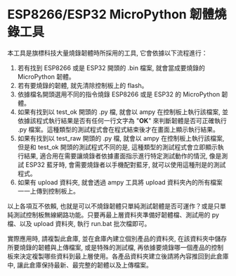 # ESP8266/ESP32 MicroPython 韌體燒錄工具

本工具是旗標科技大量燒錄韌體時所採用的工具, 它會依據以下流程進行：

1. 若有找到 ESP8266 或是 ESP32 開頭的 .bin 檔案, 就會當成要燒錄的 MicroPython 韌體。
2. 若有要燒錄的韌體, 就先清除控制板上的 flash。
3. 依據檔名開頭選用不同的指令燒錄 ESP8266 或是 ESP32 的 MicroPython 韌體。
4. 如果有找到以 test_ok 開頭的 .py 檔, 就會以 ampy 在控制板上執行該檔案, 並依據該程式執行結果是否有任何一行文字為 "**OK**" 來判斷韌體是否可正確執行 .py 檔案。這種類型的測試程式會在程式結束後才在畫面上顯示執行結果。
5. 如果有找到以 test_raw 開頭的 .py 檔, 就會以 ampy 在控制板上執行該檔案, 但是和 test_ok 開頭的測試程式不同的是, 這種類型的測試程式會立即顯示執行結果, 適合用在需要讓燒錄者依據畫面指示進行特定測試動作的情況, 像是測試 ESP32 藍牙時, 會需要燒錄者以手機配對藍牙, 就可以使用這種刑是的測試程式。
6. 如果有 upload 資料夾, 就會透過 ampy 工具將 upload 資料夾內的所有檔案一一上傳到控制板上。

以上各項互不依賴, 也就是可以不燒錄韌體只單純測試韌體是否可運作？或是只單純測試控制板無線網路功能。只要再最上層資料夾準備好韌體檔、測試用的 py 檔、以及 upload 資料夾, 執行 run.bat 批次檔即可。

實際應用時, 請複製此倉庫, 並在倉庫內建立個別產品的資料夾, 在該資料夾中儲存所要燒錄的韌體與上傳檔案, 或是特殊的測試檔, 再依據要燒錄哪一個產品的控制板來決定複製哪些資料到最上層使用。各產品資料夾建立後請將內容推回到此倉庫中, 讓此倉庫保持最新、最完整的韌體以及上傳檔案。
